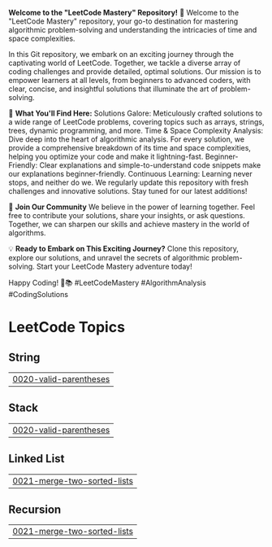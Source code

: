 **Welcome to the "LeetCode Mastery" Repository!** 🚀
Welcome to the "LeetCode Mastery" repository, your go-to destination for mastering algorithmic problem-solving and understanding the intricacies of time and space complexities.

In this Git repository, we embark on an exciting journey through the captivating world of LeetCode. Together, we tackle a diverse array of coding challenges and provide detailed, optimal solutions. Our mission is to empower learners at all levels, from beginners to advanced coders, with clear, concise, and insightful solutions that illuminate the art of problem-solving.

🧐 **What You'll Find Here:**
Solutions Galore: Meticulously crafted solutions to a wide range of LeetCode problems, covering topics such as arrays, strings, trees, dynamic programming, and more.
Time & Space Complexity Analysis: Dive deep into the heart of algorithmic analysis. For every solution, we provide a comprehensive breakdown of its time and space complexities, helping you optimize your code and make it lightning-fast.
Beginner-Friendly: Clear explanations and simple-to-understand code snippets make our explanations beginner-friendly.
Continuous Learning: Learning never stops, and neither do we. We regularly update this repository with fresh challenges and innovative solutions. Stay tuned for our latest additions!

🙌 **Join Our Community**
We believe in the power of learning together. Feel free to contribute your solutions, share your insights, or ask questions. Together, we can sharpen our skills and achieve mastery in the world of algorithms.

💡 **Ready to Embark on This Exciting Journey?**
Clone this repository, explore our solutions, and unravel the secrets of algorithmic problem-solving. Start your LeetCode Mastery adventure today!

Happy Coding! 🚀📚 #LeetCodeMastery #AlgorithmAnalysis #CodingSolutions

<!---LeetCode Topics Start-->
# LeetCode Topics
## String
|  |
| ------- |
| [0020-valid-parentheses](https://github.com/premjethwa28/Leetcode-Mastery/tree/master/0020-valid-parentheses) |
## Stack
|  |
| ------- |
| [0020-valid-parentheses](https://github.com/premjethwa28/Leetcode-Mastery/tree/master/0020-valid-parentheses) |
## Linked List
|  |
| ------- |
| [0021-merge-two-sorted-lists](https://github.com/premjethwa28/Leetcode-Mastery/tree/master/0021-merge-two-sorted-lists) |
## Recursion
|  |
| ------- |
| [0021-merge-two-sorted-lists](https://github.com/premjethwa28/Leetcode-Mastery/tree/master/0021-merge-two-sorted-lists) |
<!---LeetCode Topics End-->